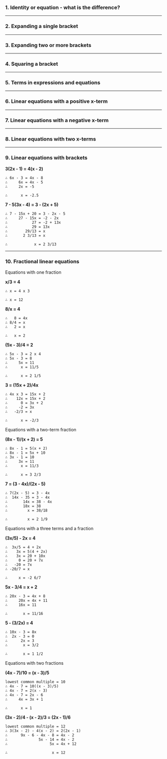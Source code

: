 ### 1. Identity or equation - what is the difference?

----

### 2. Expanding a single bracket

----

### 3. Expanding two or more brackets

----

### 4. Squaring a bracket

----

### 5. Terms in expressions and equations

----

### 6. Linear equations with a positive x-term

----

### 7. Linear equations with a negative x-term

----

### 8. Linear equations with two x-terms

----

### 9. Linear equations with brackets

**3(2x - 1) = 4(x - 2)**

```
∴ 6x - 3 = 4x - 8  
∴     6x = 4x - 5  
∴     2x = -5

∴      x = -2.5
```

**7 - 5(3x - 4) = 3 - (2x + 5)**

```
∴ 7 - 15x + 20 = 3 - 2x - 5  
∴     27 - 15x = -2 - 2x  
∴           27 = -2 + 13x  
∴           29 = 13x  
∴        29/13 = x  
∴       2 3/13 = x  

∴            x = 2 3/13  
```

----

### 10. Fractional linear equations

Equations with one fraction

**x/3 = 4**

```
∴ x = 4 x 3

∴ x = 12
```

**8/x = 4**

```
∴   8 = 4x
∴ 8/4 = x
∴   2 = x

∴   x = 2
```

**(5x - 3)/4 = 2**

```
∴ 5x - 3 = 2 x 4
∴ 5x - 3 = 8
∴     5x = 11
∴      x = 11/5

∴      x = 2 1/5
```

**3 = (15x + 2)/4x**

```
∴ 4x x 3 = 15x + 2
∴    12x = 15x + 2
∴      0 = 3x + 2
∴     -2 = 3x
∴   -2/3 = x

∴      x = -2/3
```

Equations with a two-term fraction

**(8x - 1)/(x + 2) = 5**

```
∴ 8x - 1 = 5(x + 2)
∴ 8x - 1 = 5x + 10
∴ 3x - 1 = 10
∴     3x = 11
∴      x = 11/3

∴      x = 3 2/3
```

**7 = (3 - 4x)/(2x - 5)**

```
∴ 7(2x - 5) = 3 - 4x
∴  14x - 35 = 3 - 4x
∴       14x = 38 - 4x
∴       18x = 38
∴         x = 38/18

∴         x = 2 1/9
```

Equations with a three terms and a fraction

**(3x/5) - 2x = 4**

```
∴  3x/5 = 4 + 2x
∴    3x = 5(4 + 2x)
∴    3x = 20 + 10x
∴     0 = 20 + 7x
∴   -20 = 7x
∴ -20/7 = x

∴     x = -2 6/7
```

**5x - 3/4 = x + 2**

```
∴ 20x - 3 = 4x + 8
∴     20x = 4x + 11
∴     16x = 11

∴       x = 11/16
```

**5 - (3/2x) = 4**

```
∴ 10x - 3 = 8x
∴  2x - 3 = 0
∴      2x = 3
∴       x = 3/2

∴       x = 1 1/2
```

Equations with two fractions

**(4x - 7)/10 = (x - 3)/5**

```
lowest common multiple = 10
∴ 4x - 7 = 10((x - 3)/5)
∴ 4x - 7 = 2(x - 3)
∴ 4x - 7 = 2x - 6
∴     4x = 3x + 1

∴      x = 1
```

**(3x - 2)/4 - (x - 2)/3 = (2x - 1)/6**

```
lowest common multiple = 12
∴ 3(3x - 2) - 4(x - 2) = 2(2x - 1)
∴      9x - 6 - 4x - 8 = 4x - 2
∴              5x - 14 = 4x - 2
∴                   5x = 4x + 12

∴                    x = 12
```
